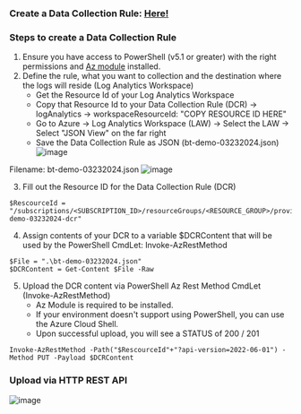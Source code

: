 ### Create a Data Collection Rule: [Here!](https://learn.microsoft.com/en-us/rest/api/monitor/data-collection-rules/create?view=rest-monitor-2022-06-01&tabs=HTTP)

### Steps to create a Data Collection Rule
1. Ensure you have access to PowerShell (v5.1 or greater) with the right permissions and [Az module](https://learn.microsoft.com/en-us/powershell/azure/install-azure-powershell?view=azps-11.4.0) installed.
2. Define the rule, what you want to collection and the destination where the logs will reside (Log Analytics Workspace)
   * Get the Resource Id of your Log Analytics Workspace
   * Copy that Resource Id to your Data Collection Rule (DCR) -> logAnalytics -> workspaceResourceId: "COPY RESOURCE ID HERE"
   * Go to Azure -> Log Analytics Workspace (LAW) -> Select the LAW -> Select "JSON View" on the far right
   * Save the Data Collection Rule as JSON (bt-demo-03232024.json)
![image](https://github.com/dcodev1702/azure_ama_logging/assets/32214072/bf041a64-b087-4551-972a-746e52db5136)

Filename: bt-demo-03232024.json
![image](https://github.com/dcodev1702/azure_ama_logging/assets/32214072/6502200a-f09f-494a-820d-9be6bb890db8)

3. Fill out the Resource ID for the Data Collection Rule (DCR)
```console
$RescourceId = "/subscriptions/<SUBSCRIPTION_ID>/resourceGroups/<RESOURCE_GROUP>/providers/Microsoft.Insights/dataCollectionRules/bt-demo-03232024-dcr"
```
4. Assign contents of your DCR to a variable $DCRContent that will be used by the PowerShell CmdLet: Invoke-AzRestMethod
```console
$File = ".\bt-demo-03232024.json"
$DCRContent = Get-Content $File -Raw
```
5. Upload the DCR content via PowerShell Az Rest Method CmdLet (Invoke-AzRestMethod)
   * Az Module is required to be installed.
   * If your environment doesn't support using PowerShell, you can use the Azure Cloud Shell.
   * Upon successful upload, you will see a STATUS of 200 / 201
```console
Invoke-AzRestMethod -Path("$RescourceId"+"?api-version=2022-06-01") -Method PUT -Payload $DCRContent
```
### Upload via HTTP REST API
![image](https://github.com/dcodev1702/azure_ama_logging/assets/32214072/ff1f01ea-5654-4267-bac2-58977729f1c5)

